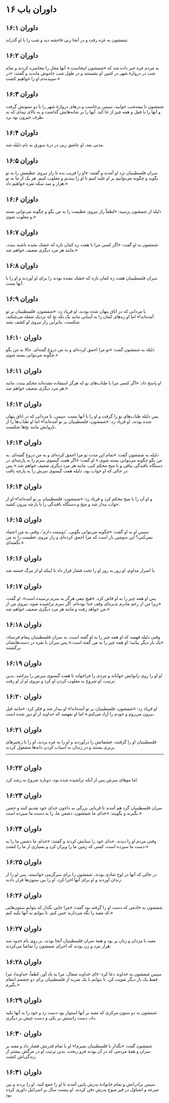 # داوران باب ۱۶

## داوران ۱۶:۱

شمشون به غزه رفت و در آنجا زنی فاحشه دید و شب را با او گذراند.

## داوران ۱۶:۲

به مردم غزه خبر داده شد که «شمشون اینجاست.» آنها محل را محاصره کردند و تمام شب در دروازهٔ شهر در کمین او نشستند و در طول شب خاموش ماندند و گفتند: «در سپیده‌دم او را خواهیم کشت.»

## داوران ۱۶:۳

شمشون تا نیمه‌شب خوابید، سپس برخاست و درهای دروازهٔ شهر را با دو ستونش گرفت و آنها را با قفل و همه چیز از جا کند. آنها را بر شانه‌هایش گذاشت و به بالای تپه‌ای که به طرف حبرون بود برد.

## داوران ۱۶:۴

مدتی بعد، او عاشق زنی در درهٔ سورق به نام دلیله شد.

## داوران ۱۶:۵

سران فلسطینیان نزد او آمدند و گفتند: «او را فریب بده تا راز نیروی عظیمش را به تو بگوید و چگونه می‌توانیم بر او غلبه کنیم تا او را ببندیم و مغلوب کنیم. هر یک از ما به تو هزار و صد سکه نقره خواهیم داد.»

## داوران ۱۶:۶

دلیله از شمشون پرسید: «لطفاً راز نیروی عظیمت را به من بگو و چگونه می‌توانی بسته و مغلوب شوی.»

## داوران ۱۶:۷

شمشون به او گفت: «اگر کسی مرا با هفت زه کمان تازه که خشک نشده باشند ببندد، مانند هر مرد دیگری ضعیف خواهم شد.»

## داوران ۱۶:۸

سران فلسطینیان هفت زه کمان تازه که خشک نشده بودند را برای او آوردند و او را با آنها بست.

## داوران ۱۶:۹

با مردانی که در اتاق پنهان شده بودند، او فریاد زد: «شمشون، فلسطینیان بر تو آمده‌اند!» اما او زه‌های کمان را به آسانی مانند یک تکه نخ که نزدیک شعله می‌شکند، شکست. بنابراین راز نیروی او کشف نشد.

## داوران ۱۶:۱۰

دلیله به شمشون گفت: «تو مرا احمق کرده‌ای و به من دروغ گفته‌ای. حالا به من بگو چگونه می‌توانی بسته شوی.»

## داوران ۱۶:۱۱

او پاسخ داد: «اگر کسی مرا با طناب‌های نو که هرگز استفاده نشده‌اند محکم ببندد، مانند هر مرد دیگری ضعیف خواهم شد.»

## داوران ۱۶:۱۲

پس دلیله طناب‌های نو را گرفت و او را با آنها بست. سپس، با مردانی که در اتاق پنهان شده بودند، او فریاد زد: «شمشون، فلسطینیان بر تو آمده‌اند!» اما او طناب‌ها را از بازوانش مانند نخ‌ها شکست.

## داوران ۱۶:۱۳

دلیله به شمشون گفت: «تمام این مدت تو مرا احمق کرده‌ای و به من دروغ گفته‌ای. به من بگو چگونه می‌توانی بسته شوی.» او گفت: «اگر هفت گیسوی سرم را به پارچه‌ای در دستگاه بافندگی ببافی و با میخ محکم کنی، مانند هر مرد دیگری ضعیف خواهم شد.» پس در حالی که او خواب بود، دلیله هفت گیسوی سرش را به پارچه بافت.

## داوران ۱۶:۱۴

و او آن را با میخ محکم کرد و فریاد زد: «شمشون، فلسطینیان بر تو آمده‌اند!» او از خواب بیدار شد و میخ و دستگاه بافندگی را با پارچه بیرون کشید.

## داوران ۱۶:۱۵

سپس او به او گفت: «چگونه می‌توانی بگویی، 'دوستت دارم'، وقتی به من اعتماد نمی‌کنی؟ این سومین بار است که مرا احمق کرده‌ای و راز نیروی عظیمت را به من نگفته‌ای.»

## داوران ۱۶:۱۶

با اصرار مداوم، او روز به روز او را تحت فشار قرار داد تا اینکه او از مرگ خسته شد.

## داوران ۱۶:۱۷

پس او همه چیز را به او فاش کرد. «هیچ تیغی هرگز به سرم نرسیده است»، او گفت، «زیرا من از رحم مادرم نذیره‌ای وقف خدا بوده‌ام. اگر سرم تراشیده شود، نیروی من از من خواهد رفت و مانند هر مرد دیگری ضعیف خواهم شد.»

## داوران ۱۶:۱۸

وقتی دلیله فهمید که او همه چیز را به او گفته است، به سران فلسطینیان پیغام فرستاد: «یک بار دیگر بیایید؛ او همه چیز را به من گفته است.» پس سران با نقره در دست‌هایشان برگشتند.

## داوران ۱۶:۱۹

او او را روی زانوانش خواباند و مردی را فراخواند تا هفت گیسوی سرش را بتراشد. بدین ترتیب، او شروع به مغلوب کردن او کرد و نیروی او از او رفت.

## داوران ۱۶:۲۰

او فریاد زد: «شمشون، فلسطینیان بر تو آمده‌اند!» او بیدار شد و فکر کرد: «مانند قبل بیرون می‌روم و خودم را آزاد می‌کنم.» اما او نفهمید که خداوند از او دور شده است.

## داوران ۱۶:۲۱

فلسطینیان او را گرفتند، چشمانش را درآوردند و او را به غزه بردند. او را با زنجیرهای برنزی بستند و در زندان به آسیاب کردن دانه‌ها مشغول کردند.

---

## داوران ۱۶:۲۲

اما موهای سرش پس از آنکه تراشیده شده بود، دوباره شروع به رشد کرد.

## داوران ۱۶:۲۳

سران فلسطینیان گرد هم آمدند تا قربانی بزرگی به داجون خدای خود تقدیم کنند و جشن بگیرند و بگویند: «خدای ما شمشون، دشمن ما، را به دست ما سپرده است.»

## داوران ۱۶:۲۴

وقتی مردم او را دیدند، خدای خود را ستایش کردند و گفتند: «خدای ما دشمن ما را به دست ما سپرده است، کسی که زمین ما را ویران کرد و بسیاری از ما را کشت.»

## داوران ۱۶:۲۵

در حالی که آنها در اوج شادی بودند، شمشون را برای سرگرمی خواستند. پس او را از زندان آوردند و او برای آنها اجرا کرد. او را بین ستون‌ها قرار دادند.

## داوران ۱۶:۲۶

شمشون به خادمی که دست او را گرفته بود گفت: «مرا جایی بگذار که بتوانم ستون‌هایی که معبد را نگه می‌دارند حس کنم، تا بتوانم به آنها تکیه کنم.»

## داوران ۱۶:۲۷

معبد با مردان و زنان پر بود و همهٔ سران فلسطینیان آنجا بودند. بر روی بام حدود سه هزار مرد و زن بودند که اجرای شمشون را تماشا می‌کردند.

## داوران ۱۶:۲۸

سپس شمشون به خداوند دعا کرد: «ای خداوند متعال، مرا به یاد آور. لطفاً، خداوندا، مرا فقط یک بار دیگر تقویت کن، تا بتوانم با یک ضربه از فلسطینیان برای دو چشمم انتقام بگیرم.»

## داوران ۱۶:۲۹

شمشون به دو ستون مرکزی که معبد بر آنها استوار بود دست زد و خود را به آنها تکیه داد، دست راستش بر یکی و دست چپش بر دیگری.

## داوران ۱۶:۳۰

شمشون گفت: «بگذار با فلسطینیان بمیرم!» او با تمام قدرتش فشار داد و معبد بر سران و همهٔ مردمی که در آن بودند فرو ریخت. بدین ترتیب او در مرگش بیشتر از زندگی‌اش کشت.

## داوران ۱۶:۳۱

سپس برادرانش و تمام خانوادهٔ پدرش پایین آمدند تا او را جمع کنند. او را بردند و بین صرعه و اشتاؤل در قبر منوح پدرش دفن کردند. او بیست سال بر اسرائیل داوری کرده بود.
